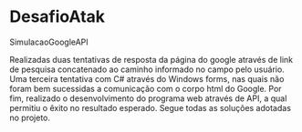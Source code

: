 # DesafioAtak
SimulacaoGoogleAPI

Realizadas duas tentativas de resposta da página do google através de link de pesquisa concatenado ao caminho informado no campo pelo usuário.
Uma terceira tentativa com C# através do Windows forms, nas quais não foram bem sucessidas a comunicação com o corpo html do Google.
Por fim, realizado o desenvolvimento do programa web através de API, a qual permitiu o êxito no resultado esperado.
Segue todas as soluções adotadas no projeto.
